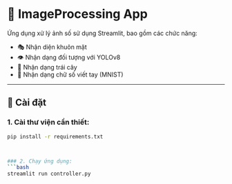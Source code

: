 # 🧠 ImageProcessing App

Ứng dụng xử lý ảnh số sử dụng Streamlit, bao gồm các chức năng:
- 🎭 Nhận diện khuôn mặt
- 👁️ Nhận dạng đối tượng với YOLOv8
- 🍎 Nhận dạng trái cây
- 🔢 Nhận dạng chữ số viết tay (MNIST)

---

## 🚀 Cài đặt

### 1. Cài thư viện cần thiết:
```bash
pip install -r requirements.txt



### 2. Chạy ứng dụng:
```bash
streamlit run controller.py

